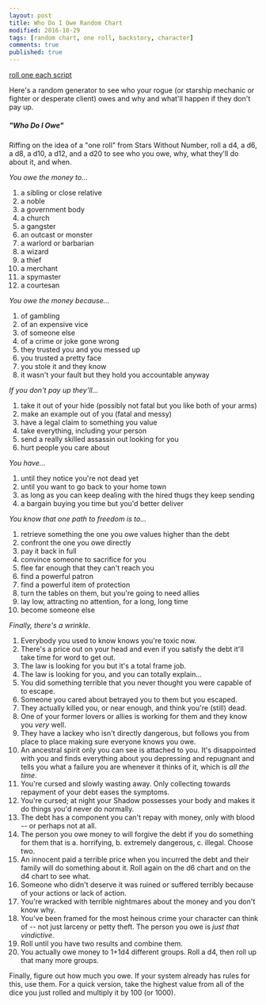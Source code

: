 ```yaml
---
layout: post
title: Who Do I Owe Random Chart
modified: 2016-10-29
tags: [random chart, one roll, backstory, character]
comments: true
published: true
---
```


<div markdown="0"><a href="https://github.com/exposit/katamoiran/tree/master/python/oneroll" class="btn btn-info">roll one each script</a></div>

Here's a random generator to see who your rogue (or starship mechanic or fighter or desperate client) owes and why and what'll happen if they don't pay up.

<!--more-->

##### "Who Do I Owe"

Riffing on the idea of a "one roll" from Stars Without Number, roll a d4, a d6, a d8, a d10, a d12, and a d20 to see who you owe, why, what they'll do about it, and when.

*You owe the money to...*

1. a sibling or close relative
2. a noble
3. a government body
4. a church
5. a gangster
6. an outcast or monster
7. a warlord or barbarian
8. a wizard
9. a thief
10. a merchant
11. a spymaster
12. a courtesan

*You owe the money because...*

1. of gambling
2. of an expensive vice
3. of someone else
4. of a crime or joke gone wrong
5. they trusted you and you messed up
6. you trusted a pretty face
7. you stole it and they know
8. it wasn't your fault but they hold you accountable anyway

*If you don't pay up they'll...*

1. take it out of your hide (possibly not fatal but you like both of your arms)
2. make an example out of you (fatal and messy)
3. have a legal claim to something you value
4. take everything, including your person
5. send a really skilled assassin out looking for you
6. hurt people you care about

*You have...*

1. until they notice you're not dead yet
2. until you want to go back to your home town
3. as long as you can keep dealing with the hired thugs they keep sending
4. a bargain buying you time but you'd better deliver

*You know that one path to freedom is to...*

1. retrieve something the one you owe values higher than the debt
2. confront the one you owe directly
3. pay it back in full
4. convince someone to sacrifice for you
5. flee far enough that they can't reach you
6. find a powerful patron
7. find a powerful item of protection
8. turn the tables on them, but you're going to need allies
9. lay low, attracting no attention, for a long, long time
10. become someone else

*Finally, there's a wrinkle.*

1. Everybody you used to know knows you're toxic now.
2. There's a price out on your head and even if you satisfy the debt it'll take time for word to get out.
3. The law is looking for you but it's a total frame job.
4. The law is looking for you, and you can totally explain...
5. You did something terrible that you never thought you were capable of to escape.
6. Someone you cared about betrayed you to them but you escaped.
7. They actually killed you, or near enough, and think you're (still) dead.
8. One of your former lovers or allies is working for them and they know you *very* well.
9. They have a lackey who isn't directly dangerous, but follows you from place to place making sure everyone knows you owe.
10. An ancestral spirit only you can see is attached to you. It's disappointed with you and finds everything about you depressing and repugnant and tells you what a failure you are whenever it thinks of it, which is *all the time*.
11. You're cursed and slowly wasting away. Only collecting towards repayment of your debt eases the symptoms.
12. You're cursed; at night your Shadow possesses your body and makes it do things you'd never do normally.
13. The debt has a component you can't repay with money, only with blood -- or perhaps not at all.
14. The person you owe money to will forgive the debt if you do something for them that is a. horrifying, b. extremely dangerous, c. illegal. Choose two.
15. An innocent paid a terrible price when you incurred the debt and their family will do something about it. Roll again on the d6 chart and on the d4 chart to see what.
16. Someone who didn't deserve it was ruined or suffered terribly because of your actions or lack of action.
17. You're wracked with terrible nightmares about the money and you don't know why.
18. You've been framed for the most heinous crime your character can think of -- not just larceny or petty theft. The person you owe is *just that vindictive*.
19. Roll until you have two results and combine them.
20. You actually owe money to 1+1d4 different groups. Roll a d4, then roll up that many more groups.

Finally, figure out how much you owe. If your system already has rules for this, use them. For a quick version, take the highest value from all of the dice you just rolled and multiply it by 100 (or 1000).
